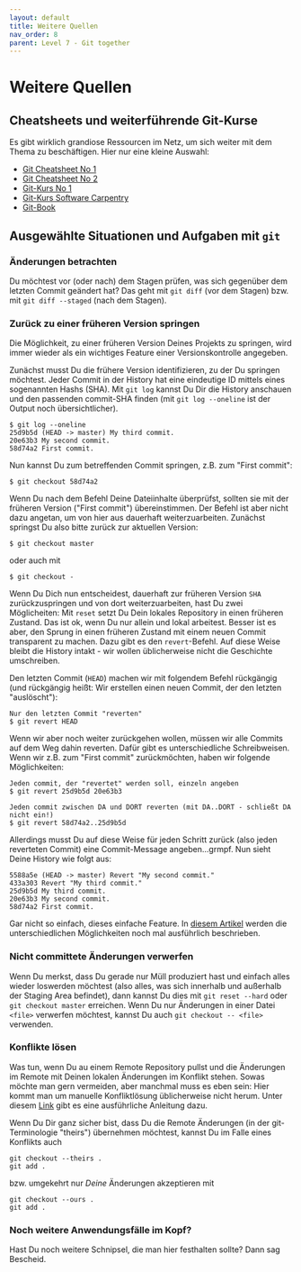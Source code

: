 ```yaml
---
layout: default
title: Weitere Quellen
nav_order: 8
parent: Level 7 - Git together
---
```


# Weitere Quellen

## Cheatsheets und weiterführende Git-Kurse

Es gibt wirklich grandiose Ressourcen im Netz, um sich weiter mit dem Thema zu beschäftigen.
Hier nur eine kleine Auswahl:

- [Git Cheatsheet No 1](https://education.github.com/git-cheat-sheet-education.pdf)
- [Git Cheatsheet No 2](https://www.atlassian.com/dam/jcr:e7e22f25-bba2-4ef1-a197-53f46b6df4a5/SWTM-2088_Atlassian-Git-Cheatsheet.pdf)
- [Git-Kurs No 1](https://www.earthdatascience.org/courses/intro-to-earth-data-science/git-github/)
- [Git-Kurs Software Carpentry](https://swcarpentry.github.io/git-novice/index.html)
- [Git-Book](https://git-scm.com/doc)


## Ausgewählte Situationen und Aufgaben mit `git`  

### Änderungen betrachten

Du möchtest vor (oder nach) dem Stagen prüfen, was sich gegenüber dem letzten
Commit geändert hat? Das geht mit `git diff` (vor dem Stagen) bzw. mit `git diff --staged`
(nach dem Stagen).

### Zurück zu einer früheren Version springen

Die Möglichkeit, zu einer früheren Version Deines Projekts zu springen, wird immer
wieder als ein wichtiges Feature einer Versionskontrolle angegeben.

Zunächst musst Du die frühere Version identifizieren, zu der Du springen möchtest.
Jeder Commit in der History hat eine eindeutige ID mittels eines sogenannten Hashs
(SHA). Mit `git log` kannst Du Dir die History anschauen und den passenden commit-SHA
finden (mit `git log --oneline` ist der Output noch übersichtlicher).

```
$ git log --oneline
25d9b5d (HEAD -> master) My third commit.
20e63b3 My second commit.
58d74a2 First commit.
```

Nun kannst Du zum betreffenden Commit springen, z.B. zum "First commit":

`$ git checkout 58d74a2`

Wenn Du nach dem Befehl Deine Dateiinhalte überprüfst, sollten sie mit der früheren
Version ("First commit") übereinstimmen. Der Befehl ist aber nicht dazu angetan, um von hier aus
dauerhaft weiterzuarbeiten. Zunächst springst Du also bitte zurück zur aktuellen Version:

`$ git checkout master`

oder auch mit

`$ git checkout -`

Wenn Du Dich nun entscheidest, dauerhaft zur früheren Version `SHA` zurückzuspringen
und von dort weiterzuarbeiten, hast Du zwei Möglicheiten: Mit `reset` setzt Du
Dein lokales Repository in einen früheren Zustand. Das ist ok, wenn Du nur allein
und lokal arbeitest. Besser ist es aber, den Sprung in einen früheren Zustand
mit einem neuen Commit transparent zu machen. Dazu gibt es den `revert`-Befehl.
Auf diese Weise bleibt die History intakt - wir wollen üblicherweise
nicht die Geschichte umschreiben.

Den letzten Commit (`HEAD`) machen wir mit folgendem Befehl
rückgängig (und rückgängig heißt: Wir erstellen einen neuen Commit, der den letzten
"auslöscht"):

```
Nur den letzten Commit "reverten"
$ git revert HEAD
```
Wenn wir aber noch weiter zurückgehen wollen, müssen wir alle Commits auf dem
Weg dahin reverten. Dafür gibt es unterschiedliche Schreibweisen. Wenn wir z.B.
zum "First commit" zurückmöchten, haben wir folgende Möglichkeiten: 

```
Jeden commit, der "revertet" werden soll, einzeln angeben
$ git revert 25d9b5d 20e63b3

Jeden commit zwischen DA und DORT reverten (mit DA..DORT - schließt DA nicht ein!) 
$ git revert 58d74a2..25d9b5d
```

Allerdings musst Du auf diese Weise für jeden Schritt zurück (also jeden reverteten Commit)
eine Commit-Message angeben...grmpf. Nun sieht Deine History wie folgt aus:

```
5588a5e (HEAD -> master) Revert "My second commit."
433a303 Revert "My third commit."
25d9b5d My third commit.
20e63b3 My second commit.
58d74a2 First commit.
```


Gar nicht so einfach, dieses einfache Feature. In 
[diesem Artikel](https://opensource.com/article/18/6/git-reset-revert-rebase-commands)
werden die unterschiedlichen Möglichkeiten noch mal ausführlich beschrieben.


### Nicht committete Änderungen verwerfen

Wenn Du merkst, dass Du gerade nur Müll produziert hast und einfach alles
wieder loswerden möchtest (also alles, was sich innerhalb und außerhalb der
Staging Area befindet), dann kannst Du dies mit `git reset --hard` oder
`git checkout master` erreichen. Wenn Du nur Änderungen in einer Datei `<file>`
verwerfen möchtest, kannst Du auch `git checkout -- <file>` verwenden.


### Konflikte lösen

Was tun, wenn Du au einem Remote Repository pullst und die Änderungen im Remote
mit Deinen lokalen Änderungen im Konflikt stehen. Sowas möchte man gern vermeiden,
aber manchmal muss es eben sein: Hier kommt man um manuelle Konfliktlösung
üblicherweise nicht herum. Unter diesem [Link](https://docs.github.com/en/github/collaborating-with-pull-requests/addressing-merge-conflicts/resolving-a-merge-conflict-using-the-command-line) gibt es eine ausführliche Anleitung dazu.

Wenn Du Dir ganz sicher bist, dass Du die Remote Änderungen (in der git-Terminologie "theirs")
übernehmen möchtest, kannst Du im Falle eines Konflikts auch

```
git checkout --theirs .
git add .
```

bzw. umgekehrt nur *Deine* Änderungen akzeptieren mit

```
git checkout --ours .
git add .
```

### Noch weitere Anwendungsfälle im Kopf?

Hast Du noch weitere Schnipsel, die man hier festhalten sollte? Dann sag Bescheid.

